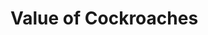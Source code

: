 <!DOCTYPE HTML>
<html>
  <head>
    <h1>Value of Cockroaches</h1>
  </head>
  <body>
    
  </body>

  
</html>

